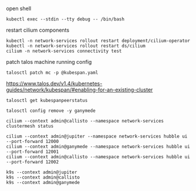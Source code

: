 open shell
```shell
kubectl exec --stdin --tty debug -- /bin/bash
```

restart cilium components
```shell
kubectl -n network-services rollout restart deployment/cilium-operator
kubectl -n network-services rollout restart ds/cilium
cilium -n network-services connectivity test
```

patch talos machine running config
```shell
talosctl patch mc -p @kubespan.yaml
```

https://www.talos.dev/v1.4/kubernetes-guides/network/kubespan/#enabling-for-an-existing-cluster
```shell
talosctl get kubespanpeerstatus
```
```shell
talosctl config remove -y ganymede
```

```shell
cilium --context admin@callisto --namespace network-services clustermesh status
```
```shell
cilium --context admin@jupiter --namespace network-services hubble ui --port-forward 12000
cilium --context admin@ganymede --namespace network-services hubble ui --port-forward 12001
cilium --context admin@callisto --namespace network-services hubble ui --port-forward 12002
```

```shell
k9s --context admin@jupiter
k9s --context admin@callisto
k9s --context admin@ganymede
```